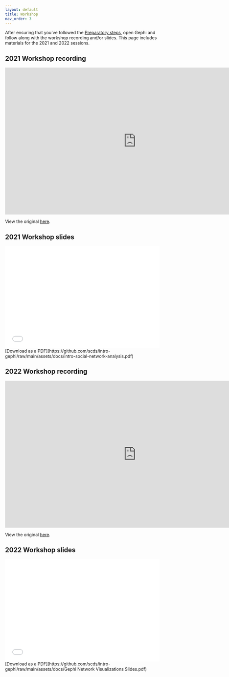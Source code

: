 ```yaml
---
layout: default
title: Workshop
nav_order: 3
---
```


<!-- Edit the content below for the workshop in question. Once you're ready to publish, remove the comment characters e.g. "<!--" at the start and end -->



After ensuring that you've followed the [Preparatory steps](preparation), open Gephi and follow along with the workshop recording and/or slides. This page includes materials for the 2021 and 2022 sessions. 

## 2021 Workshop recording

<iframe height="480" width="853" allowfullscreen frameborder=0 src="https://echo360.ca/media/c4bf7bd8-761f-4cc6-bae9-29eecab67da7/public?autoplay=false&automute=false"></iframe>

View the original [here](https://echo360.ca/media/c4bf7bd8-761f-4cc6-bae9-29eecab67da7/public).

## 2021 Workshop slides

<div style="position:relative;padding-top:66.25%;">
<iframe src="//docs.google.com/viewer?url=https://github.com/scds/intro-gephi/raw/main/assets/docs/intro-social-network-analysis.pdf?dl=0&hl=en_US&embedded=true" class="gde-frame" style="position:absolute;top:0;left:0;width:100%;height:100%;border:none;" scrolling="no"></iframe>
</div>
[Download as a PDF](https://github.com/scds/intro-gephi/raw/main/assets/docs/intro-social-network-analysis.pdf)
<br>

## 2022 Workshop recording

<iframe height="480" width="853" allowfullscreen frameborder=0 src="https://echo360.ca/media/47fc693e-983c-49c4-83b3-2e8946836278/public"></iframe>

View the original [here](https://echo360.ca/media/47fc693e-983c-49c4-83b3-2e8946836278/public).

## 2022 Workshop slides

<div style="position:relative;padding-top:66.25%;">
<iframe src="//docs.google.com/viewer?url=https://github.com/scds/intro-gephi/raw/main/assets/docs/Gephi Network Visualizations Slides.pdf?dl=0&hl=en_US&embedded=true" class="gde-frame" style="position:absolute;top:0;left:0;width:100%;height:100%;border:none;" scrolling="no"></iframe>
</div>
[Download as a PDF](https://github.com/scds/intro-gephi/raw/main/assets/docs/Gephi Network Visualizations Slides.pdf)

<!--
-->
